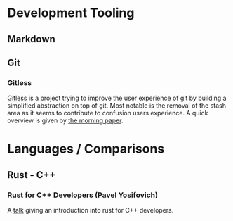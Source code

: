 # Development Tooling
## Markdown

## Git
### Gitless
[Gitless][1] is a project trying to improve the user experience of git by building a simplified abstraction on top of git. Most notable is the removal of the stash area as it seems to contribute to confusion users experience. A quick overview is given by [the morning paper][2].

[1]: https://gitless.com/
[2]: https://blog.acolyer.org/2016/10/24/whats-wrong-with-git-a-conceptual-design-analysis/


# Languages / Comparisons
## Rust - C++
### Rust for C++ Developers (Pavel Yosifovich)
A [talk](https://www.youtube.com/watch?v=k7nAtrwPhR8) giving an introduction into rust for C++ developers.